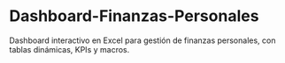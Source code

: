# Dashboard-Finanzas-Personales
Dashboard interactivo en Excel para gestión de finanzas personales, con tablas dinámicas, KPIs y macros.
